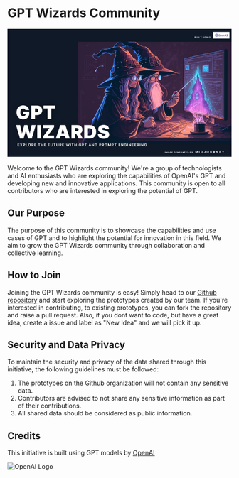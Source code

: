 # GPT Wizards Community

<div align="center"><img src="https://raw.githubusercontent.com/GPT-Wizard/.github/main/gpt-wizard%20(2).png" alt="GPT Wizards" /></div>

Welcome to the GPT Wizards community! We're a group of technologists and AI enthusiasts who are exploring the capabilities of OpenAI's GPT and developing new and innovative applications. This community is open to all contributors who are interested in exploring the potential of GPT.

## Our Purpose

The purpose of this community is to showcase the capabilities and use cases of GPT and to highlight the potential for innovation in this field. We aim to grow the GPT Wizards community through collaboration and collective learning.

## How to Join

Joining the GPT Wizards community is easy! Simply head to our [Github repository](https://github.com/GPT-Wizard) and start exploring the prototypes created by our team. If you're interested in contributing, to existing prototypes, you can fork the repository and raise a pull request. Also, if you dont want to code, but have a great idea, create a issue and label as "New Idea" and we will pick it up.

## Security and Data Privacy

To maintain the security and privacy of the data shared through this initiative, the following guidelines must be followed:

1. The prototypes on the Github organization will not contain any sensitive data.
2. Contributors are advised to not share any sensitive information as part of their contributions.
3. All shared data should be considered as public information.

## Credits

This initiative is built using GPT models by [OpenAI](https://openai.com)

<img src="https://venturebeat.com/wp-content/uploads/2019/03/openai-1.png" alt="OpenAI Logo" height="45"/>

